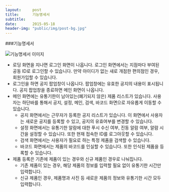 ```yaml
---
layout:     post
title:      기능명세서
subtitle:   
date:       2015-05-18
header-img: "public/img/post-bg.jpg"
---
```


###기능명세서  

![기능명세서 이미지](/Softcone/public/img/0518functional.png)  

* 로딩 화면을 지나면 로그인 화면이 나옵니다. 로그인 화면에서는 지점마다 부여된 공동 ID로 로그인할 수 있습니다. 만약 아이디가 없는 새로 개점한 편의점인 경우, 회원가입할 수 있습니다.
* 로그인을 하면 공지 팝업창이 나옵니다. 팝업창에는 유효한 공지의 내용이 표시됩니다. 공지 팝업창을 종료하면 메인 화면이 나옵니다.
* 메인 화면에는 유통기한이 남아있는(폐기되지 않은) 제품 리스트가 있습니다. 사용자는 하단바를 통해서 공지, 설정, 메인, 검색, 바코드 화면으로 자유롭게 이동할 수 있습니다.
    - 공지 화면에서는 근무자가 등록한 공지 리스트가 있습니다. 이 화면에서 사용자는 새로운 공지를 등록할 수 있고, 공지의 유효여부를 변경할 수 있습니다.
    - 설정 화면에서는 유통기한 알람에 대한 푸시 수신 여부, 진동 알람 여부, 알람 시간을 설정할 수 있습니다. 또한 현재 접속한 ID를 로그아웃할 수 있습니다.
    - 검색 화면에서는 사용자가 필요로 하는 특정 제품을 검색할 수 있습니다.
    - 바코드 화면에서는 제품의 바코드를 인실할 수 있습니다. 또한 인식된 제품을 등록할 수 있습니다.
* 제품 등록은 기존에 제품이 있는 경우와 신규 제품인 경우로 나눠집니다.
    - 기존 제품이 있는 경우, 해당 제품의 정보를 입력할 필요 없이 유통기한 시간만 입력합니다.
    - 신규 제품인 경우, 제품명과 사진 등 새로운 제품의 정보와 유통기한 시간 모두 입력합니다.  
